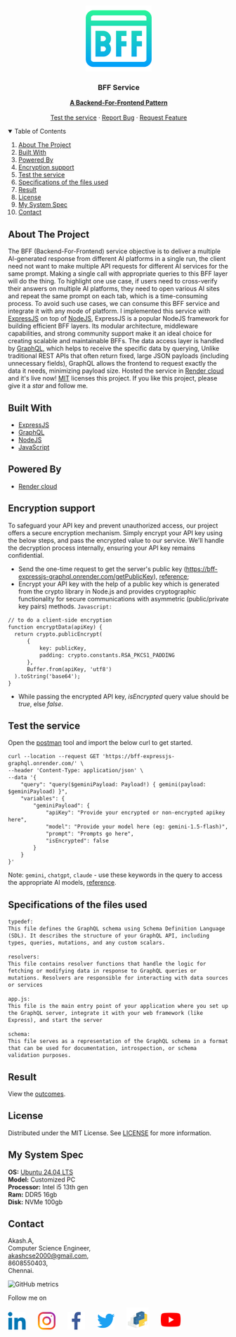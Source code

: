 <!-- PROJECT LOGO -->
<p align="center">
  <img src="https://github.com/Akash-Peace/BFF-EXPRESSJS-GRAPHQL/blob/main/Screenshot/BFF_logo.png" alt="Logo" width="150" height="150">
  <h3 align="center">BFF Service</h3>
  <p align="center">
    <a href="https://blog.bitsrc.io/bff-pattern-backend-for-frontend-an-introduction-e4fa965128bf"><strong>A Backend-For-Frontend Pattern</strong></a>
    <br />
    <br />
    <a href="#test-the-service">Test the service</a>
    ·
    <a href="https://github.com/Akash-Peace/BFF-EXPRESSJS-GRAPHQL/issues">Report Bug</a>
    ·
    <a href="https://github.com/Akash-Peace/BFF-EXPRESSJS-GRAPHQL/issues">Request Feature</a>
  </p>
</p>



<!-- TABLE OF CONTENTS -->
<details open="open">
  <summary>Table of Contents</summary>
  <ol>
    <li><a href="#about-the-project">About The Project</a></li>
    <li><a href="#built-with">Built With</a></li>
    <li><a href="#powered-by">Powered By</a></li>
    <li><a href="#encryption-support">Encryption support</a></li>
    <li><a href="#test-the-service">Test the service</a></li>
    <li><a href="#specifications-of-the-files-used">Specifications of the files used</a></li>
    <li><a href="#result">Result</a></li>
    <li><a href="#license">License</a></li>
    <li><a href="#my-system-spec">My System Spec</a></li>
    <li><a href="#contact">Contact</a></li>
  </ol>
</details>



<!-- ABOUT THE PROJECT -->
## About The Project

The BFF (Backend-For-Frontend) service objective is to deliver a multiple AI-generated response from different AI platforms in a single run, the client need not want to make multiple API requests for different AI services for the same prompt. Making a single call with appropriate queries to this BFF layer will do the thing. To highlight one use case, if users need to cross-verify their answers on multiple AI platforms, they need to open various AI sites and repeat the same prompt on each tab, which is a time-consuming process. To avoid such use cases, we can consume this BFF service and integrate it with any mode of platform. I implemented this service with [ExpressJS](https://expressjs.com/) on top of [NodeJS](https://nodejs.org/en), ExpressJS is a popular NodeJS framework for building efficient BFF layers. Its modular architecture, middleware capabilities, and strong community support make it an ideal choice for creating scalable and maintainable BFFs. The data access layer is handled by [GraphQL](https://graphql.org/), which helps to receive the specific data by querying, Unlike traditional REST APIs that often return fixed, large JSON payloads (including unnecessary fields), GraphQL allows the frontend to request exactly the data it needs, minimizing payload size. Hosted the service in [Render cloud](https://dashboard.render.com/web/srv-crmr7bd6l47c739v0emg) and it's live now! [MIT](https://github.com/Akash-Peace/BFF-EXPRESSJS-GRAPHQL/blob/main/LICENSE) licenses this project. If you like this project, please give it a _star_ and follow me.

## Built With

* [ExpressJS](https://expressjs.com/)
* [GraphQL](https://graphql.org/)
* [NodeJS](https://nodejs.org/en)
* [JavaScript](https://www.javascript.com/)


## Powered By

* [Render cloud](https://dashboard.render.com/web/srv-crmr7bd6l47c739v0emg)


## Encryption support

To safeguard your API key and prevent unauthorized access, our project offers a secure encryption mechanism. Simply encrypt your API key using the below steps, and pass the encrypted value to our service. We'll handle the decryption process internally, ensuring your API key remains confidential.
* Send the one-time request to get the server's public key (https://bff-expressjs-graphql.onrender.com/getPublicKey), [reference](https://github.com/Akash-Peace/BFF-EXPRESSJS-GRAPHQL/blob/main/Screenshot/BFF_public_key.png);
* Encrypt your API key with the help of a public key which is generated from the crypto library in Node.js and provides cryptographic functionality for secure communications with asymmetric (public/private key pairs) methods.
`Javascript:`
```
// to do a client-side encryption
function encryptData(apiKey) {
  return crypto.publicEncrypt(
      {
          key: publicKey,
          padding: crypto.constants.RSA_PKCS1_PADDING
      },
      Buffer.from(apiKey, 'utf8')
  ).toString('base64');
}
```
* While passing the encrypted API key, _isEncrypted_ query value should be _true_, else _false_.


## Test the service

Open the [postman](https://web.postman.co/workspace/My-Workspace~e1d61c7c-28a2-4e42-8d88-e4d256c8d9f1/import) tool and import the below curl to get started.
```
curl --location --request GET 'https://bff-expressjs-graphql.onrender.com/' \
--header 'Content-Type: application/json' \
--data '{
    "query": "query($geminiPayload: Payload!) { gemini(payload: $geminiPayload) }",
    "variables": {
        "geminiPayload": {
            "apiKey": "Provide your encrypted or non-encrypted apikey here",
            "model": "Provide your model here (eg: gemini-1.5-flash)",
            "prompt": "Prompts go here",
            "isEncrypted": false
        }
    }
}'
```
Note: `gemini`, `chatgpt`, `claude` - use these keywords in the query to access the appropriate AI models, [reference](https://github.com/Akash-Peace/BFF-EXPRESSJS-GRAPHQL/blob/main/Screenshot/BFF_request_and_response.png).


## Specifications of the files used

```
typedef:
This file defines the GraphQL schema using Schema Definition Language (SDL). It describes the structure of your GraphQL API, including types, queries, mutations, and any custom scalars.

resolvers:
This file contains resolver functions that handle the logic for fetching or modifying data in response to GraphQL queries or mutations. Resolvers are responsible for interacting with data sources or services

app.js:
This file is the main entry point of your application where you set up the GraphQL server, integrate it with your web framework (like Express), and start the server

schema:
This file serves as a representation of the GraphQL schema in a format that can be used for documentation, introspection, or schema validation purposes.
```


## Result

View the [outcomes](https://github.com/Akash-Peace/BFF-EXPRESSJS-GRAPHQL/blob/main/Screenshot/).


<!-- LICENSE -->
## License

Distributed under the MIT License. See [LICENSE](https://github.com/Akash-Peace/BFF-EXPRESSJS-GRAPHQL/blob/main/LICENSE) for more information.


## My System Spec

**OS:** [Ubuntu 24.04 LTS](https://ubuntu.com/)\
**Model:** Customized PC\
**Processor:** Intel i5 13th gen\
**Ram:** DDR5 16gb\
**Disk:** NVMe 100gb


<!-- CONTACT -->
## Contact

Akash.A,\
Computer Science Engineer,\
akashcse2000@gmail.com,\
8608550403,\
Chennai.


![GitHub metrics](https://metrics.lecoq.io/Akash-Peace)  

Follow me on

[<img src='https://github.com/Akash-Peace/INDUSTRIAL-WEBSITE/blob/main/images/linkedin.png' alt='linkedin' height='40'>](https://www.linkedin.com/in/akash-2000-cse) &nbsp; &nbsp; &nbsp; [<img src='https://github.com/Akash-Peace/INDUSTRIAL-WEBSITE/blob/main/images/instagram.png' alt='instagram' height='40'>](https://www.instagram.com/nocturnal_lad) &nbsp; &nbsp; &nbsp; [<img src='https://github.com/Akash-Peace/INDUSTRIAL-WEBSITE/blob/main/images/facebook.png' alt='facebook' height='40'>](https://www.facebook.com/profile.php?id=100061841000593) &nbsp; &nbsp; &nbsp; [<img src='https://github.com/Akash-Peace/INDUSTRIAL-WEBSITE/blob/main/images/twitter.png' alt='twitter' height='40'>](https://twitter.com/AkashA53184506) &nbsp; &nbsp; &nbsp; [<img src='https://github.com/Akash-Peace/INDUSTRIAL-WEBSITE/blob/main/images/pypi.png' alt='pypi' height='50'>](https://pypi.org/user/Akash-Peace/) &nbsp; &nbsp; &nbsp; [<img src='https://github.com/Akash-Peace/INDUSTRIAL-WEBSITE/blob/main/images/youtube.png' alt='youtube' height='45'>](https://www.youtube.com/channel/UCmugCO6k7hgSZqaI1jzbelw/featured) 

